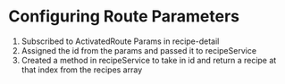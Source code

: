 # Configuring Route Parameters
01. Subscribed to ActivatedRoute Params in recipe-detail
02. Assigned the id from the params and passed it to recipeService
03. Created a method in recipeService to take in id and return a recipe at that index from the recipes array